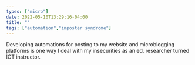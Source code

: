 ```yaml
---
types: ["micro"]
date: 2022-05-10T13:29:16-04:00
title: ""
tags: ["automation","imposter syndrome"]
---
```

Developing automations for posting to my website and microblogging platforms is one way I deal with my insecurities as an ed. researcher turned ICT instructor.
